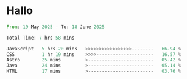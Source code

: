 # Hallo
<!--START_SECTION:waka-->

```rust
From: 19 May 2025 - To: 18 June 2025

Total Time: 7 hrs 58 mins

JavaScript   5 hrs 20 mins   >>>>>>>>>>>>>>>>>--------   66.94 %
CSS          1 hr 19 mins    >>>>---------------------   16.57 %
Astro        25 mins         >------------------------   05.42 %
Java         24 mins         >------------------------   05.14 %
HTML         17 mins         >------------------------   03.76 %
```

<!--END_SECTION:waka-->
